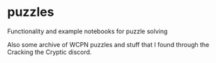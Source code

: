 # puzzles
Functionality and example notebooks for puzzle solving

Also some archive of WCPN puzzles and stuff that I found through the Cracking the Cryptic discord.

